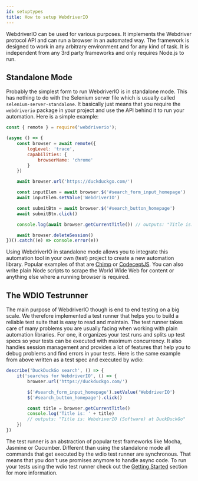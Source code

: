 ```yaml
---
id: setuptypes
title: How to setup WebdriverIO
---
```


WebdriverIO can be used for various purposes. It implements the Webdriver protocol API and can run a browser in an automated way. The framework is designed to work in any arbitrary environment and for any kind of task. It is independent from any 3rd party frameworks and only requires Node.js to run.

## Standalone Mode

Probably the simplest form to run WebdriverIO is in standalone mode. This has nothing to do with the Selenium server file which is usually called `selenium-server-standalone`. It basically just means that you require the `webdriverio` package in your project and use the API behind it to run your automation. Here is a simple example:

```js
const { remote } = require('webdriverio');

(async () => {
    const browser = await remote({
        logLevel: 'trace',
        capabilities: {
            browserName: 'chrome'
        }
    })

    await browser.url('https://duckduckgo.com/')

    const inputElem = await browser.$('#search_form_input_homepage')
    await inputElem.setValue('WebdriverIO')

    const submitBtn = await browser.$('#search_button_homepage')
    await submitBtn.click()

    console.log(await browser.getCurrentTitle()) // outputs: "Title is: WebdriverIO (Software) at DuckDuckGo"

    await browser.deleteSession()
})().catch((e) => console.error(e))
```

Using WebdriverIO in standalone mode allows you to integrate this automation tool in your own (test) project to create a new automation library. Popular examples of that are [Chimp](https://chimp.readme.io/) or [CodeceptJS](http://codecept.io/). You can also write plain Node scripts to scrape the World Wide Web for content or anything else where a running browser is required.

## The WDIO Testrunner

The main purpose of WebdriverIO though is end to end testing on a big scale. We therefore implemented a test runner that helps you to build a reliable test suite that is easy to read and maintain. The test runner takes care of many problems you are usually facing when working with plain automation libraries. For one, it organizes your test runs and splits up test specs so your tests can be executed with maximum concurrency. It also handles session management and provides a lot of features that help you to debug problems and find errors in your tests. Here is the same example from above written as a test spec and executed by wdio:

```js
describe('DuckDuckGo search', () => {
    it('searches for WebdriverIO', () => {
        browser.url('https://duckduckgo.com/')

        $('#search_form_input_homepage').setValue('WebdriverIO')
        $('#search_button_homepage').click()

        const title = browser.getCurrentTitle()
        console.log('Title is: ' + title)
        // outputs: "Title is: WebdriverIO (Software) at DuckDuckGo"
    })
})
```

The test runner is an abstraction of popular test frameworks like Mocha, Jasmine or Cucumber. Different than using the standalone mode all commands that get executed by the wdio test runner are synchronous. That means that you don't use promises anymore to handle async code. To run your tests using the wdio test runner check out the [Getting Started](GettingStarted.md) section for more information.
